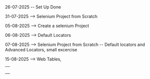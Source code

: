 26-07-2025 -- Set Up Done

31-07-2025 --> Selenium Project from Scratch

05-08-2025 --> Create a selenium Project

06-08-2025 --> Default Locators

07-08-2025  --> Selenium Project from Scratch -- Default locators and Advanced Locators, small excercise

15-08-2025  --> Web Tables, <Table> <tr> <td>
